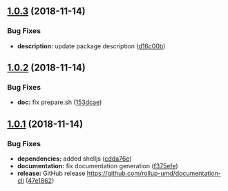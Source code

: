 ## [1.0.3](https://github.com/rollup-umd/documentation-cli/compare/v1.0.2...v1.0.3) (2018-11-14)


### Bug Fixes

* **description:** update package description ([d16c00b](https://github.com/rollup-umd/documentation-cli/commit/d16c00b))

## [1.0.2](https://github.com/rollup-umd/documentation-cli/compare/v1.0.1...v1.0.2) (2018-11-14)


### Bug Fixes

* **doc:** fix prepare.sh ([153dcae](https://github.com/rollup-umd/documentation-cli/commit/153dcae))

## [1.0.1](https://github.com/rollup-umd/documentation-cli/compare/v1.0.0...v1.0.1) (2018-11-14)


### Bug Fixes

* **dependencies:** added shelljs ([cdda76e](https://github.com/rollup-umd/documentation-cli/commit/cdda76e))
* **documentation:** fix documentation generation ([f375efe](https://github.com/rollup-umd/documentation-cli/commit/f375efe))
* **release:** GitHub release https://github.com/rollup-umd/documentation-cli ([47e1862](https://github.com/rollup-umd/documentation-cli/commit/47e1862))
